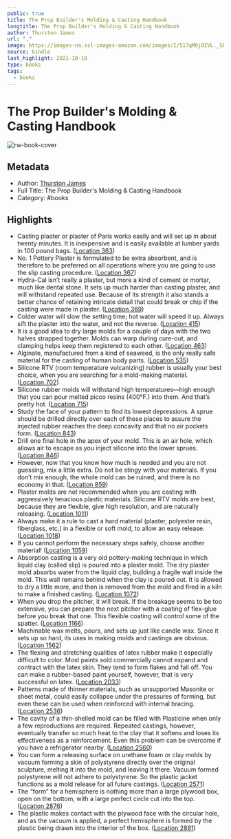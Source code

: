 ```yaml
---
public: true
title: The Prop Builder's Molding & Casting Handbook
longtitle: The Prop Builder's Molding & Casting Handbook
author: Thurston James
url: ","
image: https://images-na.ssl-images-amazon.com/images/I/517qM6j0IVL._SL200_.jpg
source: kindle
last_highlight: 2021-10-10
type: books
tags:
  - books
---
```

# The Prop Builder's Molding & Casting Handbook

![rw-book-cover](https://images-na.ssl-images-amazon.com/images/I/517qM6j0IVL._SL200_.jpg)

## Metadata
- Author: [Thurston James](Thurston%20James.md)
- Full Title: The Prop Builder's Molding & Casting Handbook
- Category: #books

## Highlights
- Casting plaster or plaster of Paris works easily and will set up in about twenty minutes. It is inexpensive and is easily available at lumber yards in 100 pound bags. ([Location 363](https://readwise.io/to_kindle?action=open&asin=B005V2EDYQ&location=363))
- No. 1 Pottery Plaster is formulated to be extra absorbent, and is therefore to be preferred on all operations where you are going to use the slip casting procedure. ([Location 367](https://readwise.io/to_kindle?action=open&asin=B005V2EDYQ&location=367))
- Hydra-Cal isn’t really a plaster, but more a kind of cement or mortar, much like dental stone. It sets up much harder than casting plaster, and will withstand repeated use. Because of its strength it also stands a better chance of retaining intricate detail that could break or chip if the casting were made in plaster. ([Location 369](https://readwise.io/to_kindle?action=open&asin=B005V2EDYQ&location=369))
- Colder water will slow the setting time; hot water will speed it up. Always sift the plaster into the water, and not the reverse. ([Location 415](https://readwise.io/to_kindle?action=open&asin=B005V2EDYQ&location=415))
- It is a good idea to dry large molds for a couple of days with the two halves strapped together. Molds can warp during cure-out, and clamping helps keep them registered to each other. ([Location 463](https://readwise.io/to_kindle?action=open&asin=B005V2EDYQ&location=463))
- Alginate, manufactured from a kind of seaweed, is the only really safe material for the casting of human body parts. ([Location 535](https://readwise.io/to_kindle?action=open&asin=B005V2EDYQ&location=535))
- Silicone RTV (room temperature vulcanizing) rubber is usually your best choice, when you are searching for a mold-making material. ([Location 702](https://readwise.io/to_kindle?action=open&asin=B005V2EDYQ&location=702))
- Silicone rubber molds will withstand high temperatures—high enough that you can pour melted picco resins (400°F.) into them. And that’s pretty hot. ([Location 715](https://readwise.io/to_kindle?action=open&asin=B005V2EDYQ&location=715))
- Study the face of your pattern to find its lowest depressions. A sprue should be drilled directly over each of these places to assure the injected rubber reaches the deep concavity and that no air pockets form. ([Location 843](https://readwise.io/to_kindle?action=open&asin=B005V2EDYQ&location=843))
- Drill one final hole in the apex of your mold. This is an air hole, which allows air to escape as you inject silicone into the lower sprues. ([Location 846](https://readwise.io/to_kindle?action=open&asin=B005V2EDYQ&location=846))
- However, now that you know how much is needed and you are not guessing, mix a little extra. Do not be stingy with your materials. If you don’t mix enough, the whole mold can be ruined, and there is no economy in that. ([Location 859](https://readwise.io/to_kindle?action=open&asin=B005V2EDYQ&location=859))
- Plaster molds are not recommended when you are casting with aggressively tenacious plastic materials. Silicone RTV molds are best, because they are flexible, give high resolution, and are naturally releasing. ([Location 1011](https://readwise.io/to_kindle?action=open&asin=B005V2EDYQ&location=1011))
- Always make it a rule to cast a hard material (plaster, polyester resin, fiberglass, etc.) in a flexible or soft mold, to allow an easy release. ([Location 1018](https://readwise.io/to_kindle?action=open&asin=B005V2EDYQ&location=1018))
- If you cannot perform the necessary steps safely, choose another material! ([Location 1059](https://readwise.io/to_kindle?action=open&asin=B005V2EDYQ&location=1059))
- Absorption casting is a very old pottery-making technique in which liquid clay (called slip) is poured into a plaster mold. The dry plaster mold absorbs water from the liquid clay, building a fragile wall inside the mold. This wall remains behind when the clay is poured out. It is allowed to dry a little more, and then is removed from the mold and fired in a kiln to make a finished casting. ([Location 1072](https://readwise.io/to_kindle?action=open&asin=B005V2EDYQ&location=1072))
- When you drop the pitcher, it will break. If the breakage seems to be too extensive, you can prepare the next pitcher with a coating of flex-glue before you break that one. This flexible coating will control some of the spatter. ([Location 1166](https://readwise.io/to_kindle?action=open&asin=B005V2EDYQ&location=1166))
- Machinable wax melts, pours, and sets up just like candle wax. Since it sets up so hard, its uses in making molds and castings are obvious. ([Location 1562](https://readwise.io/to_kindle?action=open&asin=B005V2EDYQ&location=1562))
- The flexing and stretching qualities of latex rubber make it especially difficult to color. Most paints sold commercially cannot expand and contract with the latex skin. They tend to form flakes and fall off. You can make a rubber-based paint yourself, however, that is very successful on latex. ([Location 2033](https://readwise.io/to_kindle?action=open&asin=B005V2EDYQ&location=2033))
- Patterns made of thinner materials, such as unsupported Masonite or sheet metal, could easily collapse under the pressures of forming, but even these can be used when reinforced with internal bracing. ([Location 2536](https://readwise.io/to_kindle?action=open&asin=B005V2EDYQ&location=2536))
- The cavity of a thin-shelled mold can be filled with Plasticine when only a few reproductions are required. Repeated castings, however, eventually transfer so much heat to the clay that it softens and loses its effectiveness as a reinforcement. Even this problem can be overcome if you have a refrigerator nearby. ([Location 2560](https://readwise.io/to_kindle?action=open&asin=B005V2EDYQ&location=2560))
- You can form a releasing surface on urethane foam or clay molds by vacuum forming a skin of polystyrene directly over the original sculpture, melting it into the mold, and leaving it there. Vacuum formed polystyrene will not adhere to polystyrene. So the plastic jacket functions as a mold release for all future castings. ([Location 2571](https://readwise.io/to_kindle?action=open&asin=B005V2EDYQ&location=2571))
- The “form” for a hemisphere is nothing more than a large plywood box, open on the bottom, with a large perfect circle cut into the top. ([Location 2876](https://readwise.io/to_kindle?action=open&asin=B005V2EDYQ&location=2876))
- The plastic makes contact with the plywood face with the circular hole, and as the vacuum is applied, a perfect hemisphere is formed by the plastic being drawn into the interior of the box. ([Location 2881](https://readwise.io/to_kindle?action=open&asin=B005V2EDYQ&location=2881))
